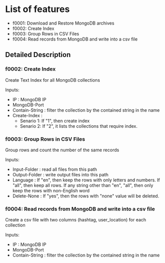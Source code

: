# List of features

* f0001: Download and Restore MongoDB archives 
* f0002: Create Index
* f0003: Group Rows in CSV Files
* f0004: Read records from MongoDB and write into a csv file

## Detailed Description
### f0002: Create Index
Create Text Index for all MongoDB collections

Inputs:
* IP : MongoDB IP
* MongoDB-Port
* Contain-String : filter the collection by the contained string in the name
* Create-Index : 
  - Senario 1: If "1", then create index  
  - Senario 2: If "2", it lists the collections that require index.

### f0003: Group Rows in CSV Files
Group rows and count the number of the same records

Inputs:
* Input-Folder : read all files from this path
* Output-Folder : write output files into this path
* Language : If "en", then keep the rows with only letters and numbers.
             If "all", then keep all rows.
             If any string other than "en", "all", then only keep the rows with non-English word
* Delete-None : If "yes", then the rows with "none" value will be deleted.

### f0004: Read records from MongoDB and write into a csv file
Create a csv file with two columns (hashtag, user_location) for each collection

Inputs:
* IP : MongoDB IP
* MongoDB-Port
* Contain-String : filter the collection by the contained string in the name
